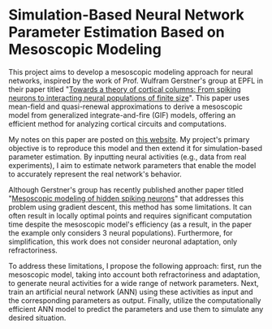 # Simulation-Based Neural Network Parameter Estimation Based on Mesoscopic Modeling  

This project aims to develop a mesoscopic modeling approach for neural networks, inspired by the work of Prof. Wulfram Gerstner's group at EPFL in their paper titled "[Towards a theory of cortical columns: From spiking neurons to interacting neural populations of finite size](https://journals.plos.org/ploscompbiol/article?id=10.1371/journal.pcbi.1005507)". This paper uses mean-field and quasi-renewal approximations to derive a mesoscopic model from generalized integrate-and-fire (GIF) models, offering an efficient method for analyzing cortical circuits and computations.

My notes on this paper are posted on [this website](https://huimiaochen.github.io/Neuroscience/Mesoscopic_Modeling_Project/). My project's primary objective is to reproduce this model and then extend it for simulation-based parameter estimation. By inputting neural activities (e.g., data from real experiments), I aim to estimate network parameters that enable the model to accurately represent the real network's behavior.

Although Gerstner's group has recently published another paper titled "[Mesoscopic modeling of hidden spiking neurons](https://proceedings.neurips.cc/paper_files/paper/2022/hash/953e742190ca02fc8f9f710052f2fead-Abstract-Conference.html)" that addresses this problem using gradient descent, this method has some limitations. It can often result in locally optimal points and requires significant computation time despite the mesoscopic model's efficiency (as a result, in the paper the example only considers 3 neural populations). Furthermore, for simplification, this work does not consider neuronal adaptation, only refractoriness.

To address these limitations, I propose the following approach: first, run the mesoscopic model, taking into account both refractoriness and adaptation, to generate neural activities for a wide range of network parameters. Next, train an artificial neural network (ANN) using these activities as input and the corresponding parameters as output. Finally, utilize the computationally efficient ANN model to predict the parameters and use them to simulate any desired situation.